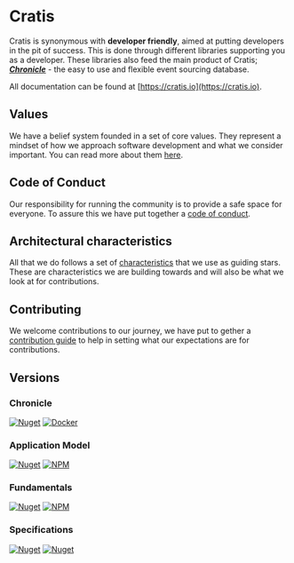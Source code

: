 # Cratis

Cratis is synonymous with **developer friendly**, aimed at putting developers in the pit of success.
This is done through different libraries supporting you as a developer. These libraries also feed
the main product of Cratis; [***Chronicle***](https://github.com/cratis/chronicle) - the easy to use and flexible event sourcing database.

All documentation can be found at [https://cratis.io](https://cratis.io).

## Values

We have a belief system founded in a set of core values.
They represent a mindset of how we approach software development and what we
consider important. You can read more about them [here](/values.md).

## Code of Conduct

Our responsibility for running the community is to provide a safe space for everyone. To assure this
we have put together a [code of conduct](/CODE_OF_CONDUCT.md).

## Architectural characteristics

All that we do follows a set of [characteristics](/characteristics.md) that we use as guiding stars.
These are characteristics we are building towards and will also be what we look at for contributions.

## Contributing

We welcome contributions to our journey, we have put to gether a [contribution guide](/contributing.md)
to help in setting what our expectations are for contributions.

## Versions

### Chronicle

[![Nuget](https://img.shields.io/nuget/v/Cratis.Chronicle?label=Cratis.Chronicle&logo=nuget)](http://nuget.org/packages/cratis.chronicle)
[![Docker](https://img.shields.io/docker/v/cratis/chronicle?label=Chronicle&logo=docker&sort=semver)](https://hub.docker.com/r/cratis/chronicle)

### Application Model

[![Nuget](https://img.shields.io/nuget/v/Cratis.Applications?label=Cratis.Applications&logo=nuget)](http://nuget.org/packages/cratis.applications)
[![NPM](https://img.shields.io/npm/v/@cratis/applications?label=@cratis/applications&logo=npm)](https://www.npmjs.com/package/@cratis/applications)

### Fundamentals

[![Nuget](https://img.shields.io/nuget/v/Cratis.Fundamentals?label=Cratis.Fundamentals&logo=nuget)](http://nuget.org/packages/cratis.fundamentals)
[![NPM](https://img.shields.io/npm/v/@cratis/fundamentals?label=@cratis/fundamentals&logo=npm)](https://www.npmjs.com/package/@cratis/fundamentals)

### Specifications

[![Nuget](https://img.shields.io/nuget/v/cratis.specifications.xunit?label=XUnit)](http://nuget.org/packages/cratis.specifications.xunit)
[![Nuget](https://img.shields.io/nuget/v/cratis.specifications.nunit?label=NUnit)](http://nuget.org/packages/cratis.specifications.nunit)


